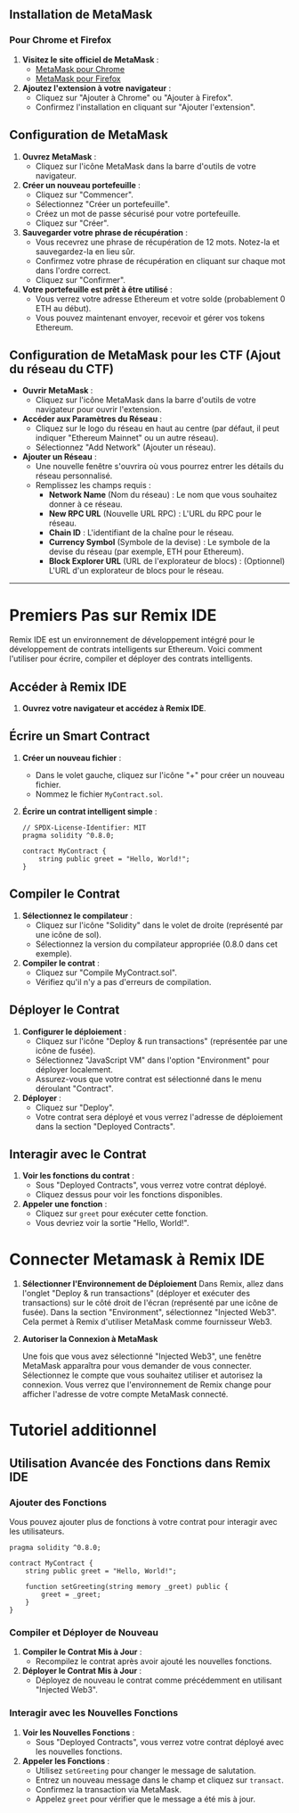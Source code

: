## Installation de MetaMask

### Pour Chrome et Firefox

1. **Visitez le site officiel de MetaMask** :
    - [MetaMask pour Chrome](https://chromewebstore.google.com/detail/metamask/nkbihfbeogaeaoehlefnkodbefgpgknn?hl=en)
    - [MetaMask pour Firefox](https://addons.mozilla.org/en-US/firefox/addon/ether-metamask/)
2. **Ajoutez l'extension à votre navigateur** :
    - Cliquez sur "Ajouter à Chrome" ou "Ajouter à Firefox".
    - Confirmez l'installation en cliquant sur "Ajouter l'extension".

## Configuration de MetaMask

1. **Ouvrez MetaMask** :
    - Cliquez sur l'icône MetaMask dans la barre d'outils de votre navigateur.
2. **Créer un nouveau portefeuille** :
    - Cliquez sur "Commencer".
    - Sélectionnez "Créer un portefeuille".
    - Créez un mot de passe sécurisé pour votre portefeuille.
    - Cliquez sur "Créer".
3. **Sauvegarder votre phrase de récupération** :
    - Vous recevrez une phrase de récupération de 12 mots. Notez-la et sauvegardez-la en lieu sûr.
    - Confirmez votre phrase de récupération en cliquant sur chaque mot dans l'ordre correct.
    - Cliquez sur "Confirmer".
4. **Votre portefeuille est prêt à être utilisé** :
    - Vous verrez votre adresse Ethereum et votre solde (probablement 0 ETH au début).
    - Vous pouvez maintenant envoyer, recevoir et gérer vos tokens Ethereum.

## Configuration de MetaMask pour les CTF (Ajout du réseau du CTF)

- **Ouvrir MetaMask** :
    - Cliquez sur l'icône MetaMask dans la barre d'outils de votre navigateur pour ouvrir l'extension.
- **Accéder aux Paramètres du Réseau** :
    - Cliquez sur le logo du réseau en haut au centre (par défaut, il peut indiquer "Ethereum Mainnet" ou un autre réseau).
    - Sélectionnez "Add Network" (Ajouter un réseau).
- **Ajouter un Réseau** :
    - Une nouvelle fenêtre s'ouvrira où vous pourrez entrer les détails du réseau personnalisé.
    - Remplissez les champs requis :
        - **Network Name** (Nom du réseau) : Le nom que vous souhaitez donner à ce réseau.
        - **New RPC URL** (Nouvelle URL RPC) : L'URL du RPC pour le réseau.
        - **Chain ID** : L'identifiant de la chaîne pour le réseau.
        - **Currency Symbol** (Symbole de la devise) : Le symbole de la devise du réseau (par exemple, ETH pour Ethereum).
        - **Block Explorer URL** (URL de l'explorateur de blocs) : (Optionnel) L'URL d'un explorateur de blocs pour le réseau.

---

# Premiers Pas sur Remix IDE

Remix IDE est un environnement de développement intégré pour le développement de contrats intelligents sur Ethereum. Voici comment l'utiliser pour écrire, compiler et déployer des contrats intelligents.

## Accéder à Remix IDE

1. **Ouvrez votre navigateur et accédez à Remix IDE**.

## Écrire un Smart Contract

1. **Créer un nouveau fichier** :
    - Dans le volet gauche, cliquez sur l'icône "+" pour créer un nouveau fichier.
    - Nommez le fichier `MyContract.sol`.
2. **Écrire un contrat intelligent simple** :
    
    ```solidity
    // SPDX-License-Identifier: MIT
    pragma solidity ^0.8.0;
    
    contract MyContract {
        string public greet = "Hello, World!";
    }
    
    ```
    

## Compiler le Contrat

1. **Sélectionnez le compilateur** :
    - Cliquez sur l'icône "Solidity" dans le volet de droite (représenté par une icône de sol).
    - Sélectionnez la version du compilateur appropriée (0.8.0 dans cet exemple).
2. **Compiler le contrat** :
    - Cliquez sur "Compile MyContract.sol".
    - Vérifiez qu'il n'y a pas d'erreurs de compilation.

## Déployer le Contrat

1. **Configurer le déploiement** :
    - Cliquez sur l'icône "Deploy & run transactions" (représentée par une icône de fusée).
    - Sélectionnez "JavaScript VM" dans l'option "Environment" pour déployer localement.
    - Assurez-vous que votre contrat est sélectionné dans le menu déroulant "Contract".
2. **Déployer** :
    - Cliquez sur "Deploy".
    - Votre contrat sera déployé et vous verrez l'adresse de déploiement dans la section "Deployed Contracts".

## Interagir avec le Contrat

1. **Voir les fonctions du contrat** :
    - Sous "Deployed Contracts", vous verrez votre contrat déployé.
    - Cliquez dessus pour voir les fonctions disponibles.
2. **Appeler une fonction** :
    - Cliquez sur `greet` pour exécuter cette fonction.
    - Vous devriez voir la sortie "Hello, World!".


# Connecter Metamask à Remix IDE

1. **Sélectionner l'Environnement de Déploiement**
    Dans Remix, allez dans l'onglet "Deploy & run transactions" (déployer et exécuter des transactions) sur le côté droit de l'écran (représenté par une icône de fusée).
    Dans la section "Environment", sélectionnez "Injected Web3". Cela permet à Remix d'utiliser MetaMask comme fournisseur Web3.

2. **Autoriser la Connexion à MetaMask**

    Une fois que vous avez sélectionné "Injected Web3", une fenêtre MetaMask apparaîtra pour vous demander de vous connecter. Sélectionnez le compte que vous souhaitez utiliser et autorisez la connexion.
    Vous verrez que l'environnement de Remix change pour afficher l'adresse de votre compte MetaMask connecté.

# Tutoriel additionnel

## Utilisation Avancée des Fonctions dans Remix IDE

### Ajouter des Fonctions

Vous pouvez ajouter plus de fonctions à votre contrat pour interagir avec les utilisateurs.

```
pragma solidity ^0.8.0;

contract MyContract {
    string public greet = "Hello, World!";
    
    function setGreeting(string memory _greet) public {
        greet = _greet;
    }
}

```

### Compiler et Déployer de Nouveau

1. **Compiler le Contrat Mis à Jour** :
    - Recompilez le contrat après avoir ajouté les nouvelles fonctions.
2. **Déployer le Contrat Mis à Jour** :
    - Déployez de nouveau le contrat comme précédemment en utilisant "Injected Web3".

### Interagir avec les Nouvelles Fonctions

1. **Voir les Nouvelles Fonctions** :
    - Sous "Deployed Contracts", vous verrez votre contrat déployé avec les nouvelles fonctions.
2. **Appeler les Fonctions** :
    - Utilisez `setGreeting` pour changer le message de salutation.
    - Entrez un nouveau message dans le champ et cliquez sur `transact`.
    - Confirmez la transaction via MetaMask.
    - Appelez `greet` pour vérifier que le message a été mis à jour.
